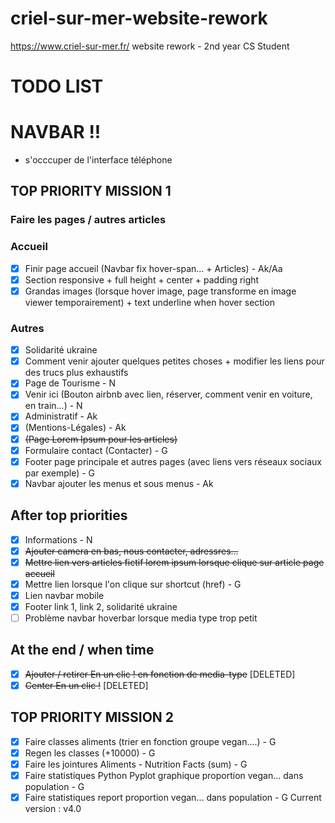 # criel-sur-mer-website-rework
https://www.criel-sur-mer.fr/ website rework - 2nd year CS Student
# TODO LIST
# NAVBAR !!
- s'occcuper de l'interface téléphone  

## TOP PRIORITY MISSION 1
### Faire les pages / autres articles
### Accueil
- [x] Finir page accueil (Navbar fix hover-span... + Articles) - Ak/Aa
- [x] Section responsive + full height + center + padding right
- [x] Grandas images (lorsque hover image, page transforme en image viewer temporairement) + text underline when hover section  

### Autres
- [x] Solidarité ukraine
- [x] Comment venir ajouter quelques petites choses + modifier les liens pour des trucs plus exhaustifs
- [x] Page de Tourisme - N
- [x] Venir ici (Bouton airbnb avec lien, réserver, comment venir en voiture, en train...) - N
- [x] Administratif - Ak
- [x] (Mentions-Légales) - Ak
- [x] ~~(Page Lorem Ipsum pour les articles)~~
- [x] Formulaire contact (Contacter) - G
- [x] Footer page principale et autres pages (avec liens vers réseaux sociaux par exemple) - G
- [x] Navbar ajouter les menus et sous menus - Ak  

## After top priorities
- [x] Informations - N
- [x] ~~Ajouter camera en bas, nous contacter, adressres...~~
- [x] ~~Mettre lien vers articles fictif lorem ipsum lorsque clique sur article page accueil~~
- [x] Mettre lien lorsque l'on clique sur shortcut (href) - G
- [x] Lien navbar mobile 
- [x] Footer link 1, link 2, solidarité ukraine
- [ ] Problème navbar hoverbar lorsque media type trop petit  

## At the end / when time
- [x] ~~Ajouter / retirer En un clic ! en fonction de media-type~~ [DELETED]
- [x] ~~Center En un clic !~~ [DELETED]  

## TOP PRIORITY MISSION 2
- [x] Faire classes aliments (trier en fonction groupe vegan....) - G
- [x] Regen les classes (+10000) - G
- [x] Faire les jointures Aliments - Nutrition Facts (sum) - G
- [x] Faire statistiques Python Pyplot graphique proportion vegan... dans population - G
- [x] Faire statistiques report proportion vegan... dans population - G
Current version : v4.0
